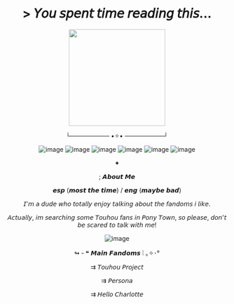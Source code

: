 <h1 align="center"> > 𝘠𝘰𝘶 𝘴𝘱𝘦𝘯𝘵 𝘵𝘪𝘮𝘦 𝘳𝘦𝘢𝘥𝘪𝘯𝘨 𝘵𝘩𝘪𝘴...
</h1> 

<div align="center">

<img src=https://github.com/TouhouDummyFan14/TouhouDummyFan14/blob/main/image.png width="220" height="220">
</div>

<div align="center">

└───────── •✧• ─────────┘
</div>

<div align="center">

![image](https://github.com/TouhouDummyFan14/TouhouDummyFan14/blob/main/d3i3gft-e7a2af44-7e51-4e00-b17b-769e5738a21a.gif)
![image](https://github.com/TouhouDummyFan14/TouhouDummyFan14/blob/main/d4n4irf-fe574c78-dde2-4656-9303-deedec2b9143.png)
![image](https://github.com/TouhouDummyFan14/TouhouDummyFan14/blob/main/d35absp-f8eddc64-c73b-498f-9570-2d384826ef73.png)
![image](https://github.com/TouhouDummyFan14/TouhouDummyFan14/blob/main/d35abxe-bb534fab-0e11-4425-9a02-c452bb8396d6.png)
![image](https://github.com/TouhouDummyFan14/TouhouDummyFan14/blob/main/d7df1ci-bfd5eac6-9bd2-4d3b-b00e-1bc3b75e2a16.png)
![image](https://github.com/TouhouDummyFan14/TouhouDummyFan14/blob/main/day5oi7-f0daff74-e67b-4c05-9d66-9c717b5d437a.png)
</div>

<div align="center">

✦
</div>

<div align="center">

; 𝘼𝙗𝙤𝙪𝙩 𝙈𝙚

𝙚𝙨𝙥 (𝙢𝙤𝙨𝙩 𝙩𝙝𝙚 𝙩𝙞𝙢𝙚) / 𝙚𝙣𝙜 (𝙢𝙖𝙮𝙗𝙚 𝙗𝙖𝙙)

𝘐'𝘮 𝘢 𝘥𝘶𝘥𝘦 𝘸𝘩𝘰 𝘵𝘰𝘵𝘢𝘭𝘭𝘺 𝘦𝘯𝘫𝘰𝘺 𝘵𝘢𝘭𝘬𝘪𝘯𝘨 𝘢𝘣𝘰𝘶𝘵 𝘵𝘩𝘦 𝘧𝘢𝘯𝘥𝘰𝘮𝘴 𝘪 𝘭𝘪𝘬𝘦.

𝘈𝘤𝘵𝘶𝘢𝘭𝘭𝘺, 𝘪𝘮 𝘴𝘦𝘢𝘳𝘤𝘩𝘪𝘯𝘨 𝘴𝘰𝘮𝘦 𝘛𝘰𝘶𝘩𝘰𝘶 𝘧𝘢𝘯𝘴 𝘪𝘯 𝘗𝘰𝘯𝘺 𝘛𝘰𝘸𝘯, 𝘴𝘰 𝘱𝘭𝘦𝘢𝘴𝘦, 𝘥𝘰𝘯'𝘵 𝘣𝘦 𝘴𝘤𝘢𝘳𝘦𝘥 𝘵𝘰 𝘵𝘢𝘭𝘬 𝘸𝘪𝘵𝘩 𝘮𝘦!
</div>

<div align="center">

![image](https://github.com/TouhouDummyFan14/TouhouDummyFan14/blob/main/576541e6e9f6ea3f06334f645ed3270d14d3caad.gif)
</div>

<div align="center">

↬ - ❝ 𝙈𝙖𝙞𝙣 𝙁𝙖𝙣𝙙𝙤𝙢𝙨 ❕️ ｡✧･°

⇉ 𝘛𝘰𝘶𝘩𝘰𝘶 𝘗𝘳𝘰𝘫𝘦𝘤𝘵

⇉ 𝘗𝘦𝘳𝘴𝘰𝘯𝘢

⇉ 𝘏𝘦𝘭𝘭𝘰 𝘊𝘩𝘢𝘳𝘭𝘰𝘵𝘵𝘦
</div>

